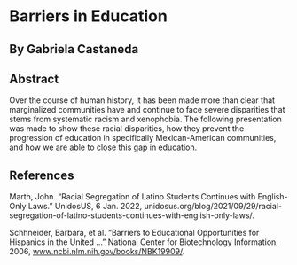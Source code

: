 # Barriers in Education

## By Gabriela Castaneda

## Abstract
Over the course of human history, it has been made more than clear that marginalized communities have and continue to face severe disparities that stems from systematic racism and xenophobia. The following presentation was made to show these racial disparities, how they prevent the progression of education in specifically Mexican-American communities, and how we are able to close this gap in education. 

## References

Marth, John. “Racial Segregation of Latino Students Continues with English-Only Laws.” UnidosUS, 6 Jan. 2022, unidosus.org/blog/2021/09/29/racial-segregation-of-latino-students-continues-with-english-only-laws/. 

Schhneider, Barbara, et al. “Barriers to Educational Opportunities for Hispanics in the United ...” National Center for Biotechnology Information, 2006, www.ncbi.nlm.nih.gov/books/NBK19909/. 


